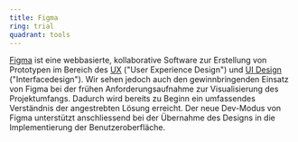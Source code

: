 ```yaml
---
title: Figma
ring: trial
quadrant: tools
---
```


[Figma][figma] ist eine webbasierte, kollaborative Software zur Erstellung von Prototypen im Bereich des [UX][ux] ("User
Experience Design") und [UI Design][ui-design] ("Interfacedesign"). Wir sehen jedoch auch den gewinnbringenden Einsatz
von Figma bei der frühen Anforderungsaufnahme zur Visualisierung des Projektumfangs. Dadurch wird bereits zu Beginn ein
umfassendes Verständnis der angestrebten Lösung erreicht. Der neue Dev-Modus von Figma unterstützt anschliessend bei der
Übernahme des Designs in die Implementierung der Benutzeroberfläche.

[figma]: https://www.figma.com
[ux]: https://de.wikipedia.org/wiki/User_Experience_Design
[ui-design]: https://de.wikipedia.org/wiki/Interfacedesign